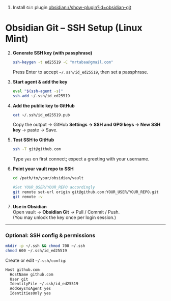 1. Install `Git` plugin [obsidian://show-plugin?id=obsidian-git](obsidian://show-plugin?id=obsidian-git)
# Obsidian Git – SSH Setup (Linux Mint)

2. **Generate SSH key (with passphrase)**    
    ```bash
    ssh-keygen -t ed25519 -C "mrtabaa@gmail.com"
    ```
    
    Press Enter to accept `~/.ssh/id_ed25519`, then set a passphrase.
    
3. **Start agent & add the key**
    ```bash
    eval "$(ssh-agent -s)"
    ssh-add ~/.ssh/id_ed25519
    ```
    
4. **Add the public key to GitHub**
    ```bash
    cat ~/.ssh/id_ed25519.pub
    ```
    
    Copy the output → GitHub **Settings → SSH and GPG keys → New SSH key** → paste → Save.
    
5. **Test SSH to GitHub**
    ```bash
    ssh -T git@github.com
    ```
    
    Type `yes` on first connect; expect a greeting with your username.
    
6. **Point your vault repo to SSH**
    ```bash
    cd /path/to/your/obsidian/vault

	#Set YOUR_USER/YOUR_REPO accordingly
    git remote set-url origin git@github.com:YOUR_USER/YOUR_REPO.git
    git remote -v
    ```
    
7. **Use in Obsidian**  
    Open vault → **Obsidian Git** → Pull / Commit / Push.  
    (You may unlock the key once per login session.)
    

---

### Optional: SSH config & permissions

```bash
mkdir -p ~/.ssh && chmod 700 ~/.ssh
chmod 600 ~/.ssh/id_ed25519
```

Create or edit `~/.ssh/config`:
```bash
Host github.com
  HostName github.com
  User git
  IdentityFile ~/.ssh/id_ed25519
  AddKeysToAgent yes
  IdentitiesOnly yes
```
